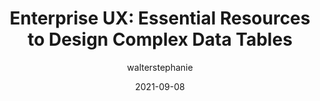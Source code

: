 ---
author: walterstephanie
date: 2021-09-08
permalink: false
tags:
  - user-experience
  - responsive-design
  - complexity
target_url: https://stephaniewalter.design/blog/essential-resources-design-complex-data-tables/
title: "Enterprise UX: Essential Resources to Design Complex Data Tables"
---